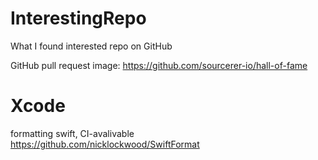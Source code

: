 # InterestingRepo
What I found interested repo on GitHub

GitHub pull request image: https://github.com/sourcerer-io/hall-of-fame


# Xcode
formatting swift, CI-avalivable https://github.com/nicklockwood/SwiftFormat
